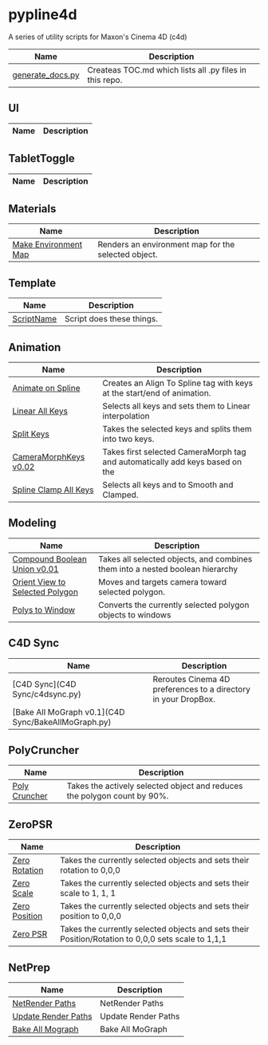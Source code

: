 # pypline4d

A series of utility scripts for Maxon's Cinema 4D (c4d)

| Name | Description |
|------|-------------|
| [generate_docs.py](generate_docs.py) | Createas TOC.md which lists all .py files in this repo. |

## UI

| Name | Description |
|------|-------------|

## TabletToggle

| Name | Description |
|------|-------------|

## Materials

| Name | Description |
|------|-------------|
| [Make Environment Map](Materials/MakeEnvironmentMap.py) | Renders an environment map for the selected object. |

## Template

| Name | Description |
|------|-------------|
| [ScriptName](Template/c4d_script_template.py) | Script does these things. |

## Animation

| Name | Description |
|------|-------------|
| [Animate on Spline](Animation/AnimateOnSpline.py) | Creates an Align To Spline tag with keys at the start/end of animation. |
| [Linear All Keys](Animation/LinearAllKeys.py) | Selects all keys and sets them to Linear interpolation |
| [Split Keys](Animation/SplitKeys.py) | Takes the selected keys and splits them into two keys. |
| [CameraMorphKeys v0.02](Animation/CameraMorphKeys.py) | Takes first selected CameraMorph tag and automatically add keys based on the |
| [Spline Clamp All Keys](Animation/SplineClampAllKeys.py) | Selects all keys and to Smooth and Clamped. |

## Modeling

| Name | Description |
|------|-------------|
| [Compound Boolean Union v0.01](Modeling/CompoundBooleUnion.py) | Takes all selected objects, and combines them into a nested boolean hierarchy |
| [Orient View to Selected Polygon](Modeling/OrientViewToSelectedPolygon.py) | Moves and targets camera toward selected polygon. |
| [Polys to Window](Modeling/PolyToWindow.py) | Converts the currently selected polygon objects to windows |

## C4D Sync

| Name | Description |
|------|-------------|
| [C4D Sync](C4D Sync/c4dsync.py) | Reroutes Cinema 4D preferences to a directory in your DropBox. |
| [Bake All MoGraph v0.1](C4D Sync/BakeAllMoGraph.py) |  |

## PolyCruncher

| Name | Description |
|------|-------------|
| [Poly Cruncher](PolyCruncher/PolyCruncher.py) | Takes the actively selected object and reduces the polygon count by 90%. |

## ZeroPSR

| Name | Description |
|------|-------------|
| [Zero Rotation](ZeroPSR/ZeroRotation.py) | Takes the currently selected objects and sets their rotation to 0,0,0 |
| [Zero Scale](ZeroPSR/ZeroScale.py) | Takes the currently selected objects and sets their scale to 1, 1, 1 |
| [Zero Position](ZeroPSR/ZeroPosition.py) | Takes the currently selected objects and sets their position to 0,0,0 |
| [Zero PSR](ZeroPSR/ZeroPSR.py) | Takes the currently selected objects and sets their Position/Rotation to 0,0,0 sets scale to 1,1,1 |

## NetPrep

| Name | Description |
|------|-------------|
| [NetRender Paths](NetPrep/NetRenderPaths.py) | NetRender Paths |
| [Update Render Paths](NetPrep/UpdateRenderPaths.py) | Update Render Paths |
| [Bake All Mograph](NetPrep/BakeAllMoGraph.py) | Bake All MoGraph |

